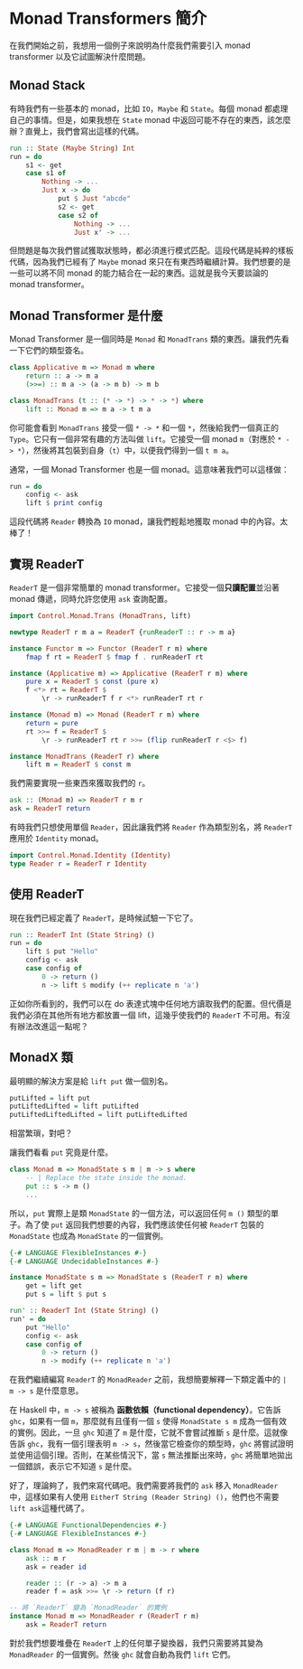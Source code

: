 # Monad Transformers 簡介

在我們開始之前，我想用一個例子來說明為什麼我們需要引入 monad transformer 以及它試圖解決什麼問題。

## Monad Stack

有時我們有一些基本的 monad，比如 `IO`，`Maybe` 和 `State`。每個 monad 都處理自己的事情。但是，如果我想在 `State` monad 中返回可能不存在的東西，該怎麼辦？直覺上，我們會寫出這樣的代碼。

```haskell
run :: State (Maybe String) Int
run = do
    s1 <- get
    case s1 of
        Nothing -> ...
        Just x -> do
            put $ Just "abcde"
            s2 <- get
            case s2 of
                Nothing -> ...
                Just x' -> ...
```

但問題是每次我們嘗試獲取狀態時，都必須進行模式匹配。這段代碼是純粹的樣板代碼，因為我們已經有了 `Maybe` monad 來只在有東西時繼續計算。我們想要的是一些可以將不同 monad 的能力結合在一起的東西。這就是我今天要談論的 monad transformer。

## Monad Transformer 是什麼

Monad Transformer 是一個同時是 `Monad` 和 `MonadTrans` 類的東西。讓我們先看一下它們的類型簽名。

```haskell
class Applicative m => Monad m where
    return :: a -> m a
    (>>=) :: m a -> (a -> m b) -> m b

class MonadTrans (t :: (* -> *) -> * -> *) where
    lift :: Monad m => m a -> t m a
```

你可能會看到 `MonadTrans` 接受一個 `* -> *` 和一個 `*`，然後給我們一個真正的 `Type`。它只有一個非常有趣的方法叫做 `lift`。它接受一個 monad `m`（對應於 `* -> *`），然後將其包裝到自身（`t`）中，以便我們得到一個 `t m a`。

通常，一個 Monad Transformer 也是一個 monad。這意味著我們可以這樣做：

```haskell
run = do 
    config <- ask
    lift $ print config
```

這段代碼將 `Reader` 轉換為 `IO` monad，讓我們輕鬆地獲取 monad 中的內容。太棒了！

## 實現 ReaderT

`ReaderT` 是一個非常簡單的 monad transformer。它接受一個**只讀配置**並沿著 monad 傳遞，同時允許您使用 `ask` 查詢配置。

```haskell
import Control.Monad.Trans (MonadTrans, lift)

newtype ReaderT r m a = ReaderT {runReaderT :: r -> m a}

instance Functor m => Functor (ReaderT r m) where
    fmap f rt = ReaderT $ fmap f . runReaderT rt

instance (Applicative m) => Applicative (ReaderT r m) where
    pure x = ReaderT $ const (pure x)
    f <*> rt = ReaderT $ 
        \r -> runReaderT f r <*> runReaderT rt r

instance (Monad m) => Monad (ReaderT r m) where
    return = pure
    rt >>= f = ReaderT $
        \r -> runReaderT rt r >>= (flip runReaderT r <$> f)

instance MonadTrans (ReaderT r) where
    lift m = ReaderT $ const m
```

我們需要實現一些東西來獲取我們的 `r`。

```haskell
ask :: (Monad m) => ReaderT r m r
ask = ReaderT return
```

有時我們只想使用單個 `Reader`，因此讓我們將 `Reader` 作為類型別名，將 `ReaderT` 應用於 `Identity` monad。

```haskell
import Control.Monad.Identity (Identity)
type Reader r = ReaderT r Identity
```

## 使用 ReaderT

現在我們已經定義了 `ReaderT`，是時候試驗一下它了。

```haskell
run :: ReaderT Int (State String) ()
run = do
    lift $ put "Hello"
    config <- ask
    case config of
        0 -> return ()
        n -> lift $ modify (++ replicate n 'a')
```

正如你所看到的，我們可以在 do 表達式塊中任何地方讀取我們的配置。但代價是我們必須在其他所有地方都放置一個 lift，這幾乎使我們的 `ReaderT` 不可用。有沒有辦法改進這一點呢？

## MonadX 類

最明顯的解決方案是給 `lift put` 做一個別名。

```haskell
putLifted = lift put
putLiftedLifted = lift putLifted
putLiftedLiftedLifted = lift putLiftedLifted
```

相當繁瑣，對吧？

讓我們看看 `put` 究竟是什麼。

```haskell
class Monad m => MonadState s m | m -> s where
    -- | Replace the state inside the monad.
    put :: s -> m ()
    ...
```

所以，`put` 實際上是類 `MonadState` 的一個方法，可以返回任何 `m ()` 類型的單子。為了使 `put` 返回我們想要的內容，我們應該使任何被 `ReaderT` 包裝的 `MonadState` 也成為 `MonadState` 的一個實例。

```haskell
{-# LANGUAGE FlexibleInstances #-}
{-# LANGUAGE UndecidableInstances #-}

instance MonadState s m => MonadState s (ReaderT r m) where
    get = lift get
    put s = lift $ put s

run' :: ReaderT Int (State String) ()
run' = do
    put "Hello"
    config <- ask
    case config of
        0 -> return ()
        n -> modify (++ replicate n 'a')
```
在我們繼續編寫 `ReaderT` 的 `MonadReader` 之前，我想簡要解釋一下類定義中的 `| m -> s` 是什麼意思。

在 Haskell 中，`m -> s` 被稱為 **函數依賴（functional dependency）**。它告訴 `ghc`，如果有一個 `m`，那麼就有且僅有一個 `s` 使得 `MonadState s m` 成為一個有效的實例。因此，一旦 `ghc` 知道了 `m` 是什麼，它就不會嘗試推斷 `s` 是什麼。這就像告訴 `ghc`，我有一個引理表明 `m -> s`，然後當它檢查你的類型時，`ghc` 將嘗試證明並使用這個引理。否則，在某些情況下，當 `s` 無法推斷出來時，`ghc` 將簡單地拋出一個錯誤，表示它不知道 `s` 是什麼。

好了，理論夠了，我們來寫代碼吧。我們需要將我們的 `ask` 移入 `MonadReader` 中，這樣如果有人使用 `EitherT String (Reader String) ()`，他們也不需要 `lift ask`這種代碼了。

```haskell
{-# LANGUAGE FunctionalDependencies #-}
{-# LANGUAGE FlexibleInstances #-}

class Monad m => MonadReader r m | m -> r where
    ask :: m r
    ask = reader id

    reader :: (r -> a) -> m a
    reader f = ask >>= \r -> return (f r)

-- 將 `ReaderT` 變為 `MonadReader` 的實例
instance Monad m => MonadReader r (ReaderT r m)
    ask = ReaderT return
```

對於我們想要堆疊在 `ReaderT` 上的任何單子變換器，我們只需要將其變為 `MonadReader` 的一個實例。然後 `ghc` 就會自動為我們 `lift` 它們。
